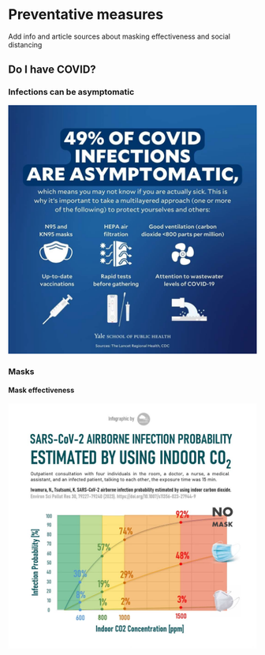 # Preventative measures
Add info and article sources about masking effectiveness and social distancing
## Do I have COVID?
### Infections can be asymptomatic
![infections can be asymptomatic](../images/infections_can_be_asymptomatic.jpeg)
### Masks
#### Mask effectiveness
![mask effectiveness](../images/mask_effectiveness.jpeg)
